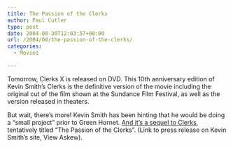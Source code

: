 ```yaml
---
title: The Passion of the Clerks
author: Paul Cutler
type: post
date: 2004-08-30T12:03:57+00:00
url: /2004/08/the-passion-of-the-clerks/
categories:
  - Movies

---
```

Tomorrow, Clerks X is released on DVD. This 10th anniversary edition of Kevin Smith&#8217;s Clerks is the definitive version of the movie including the original cut of the film shown at the Sundance Film Festival, as well as the version released in theaters.

But wait, there&#8217;s more! Kevin Smith has been hinting that he would be doing a &#8220;small project&#8221; prior to Green Hornet. [And it&#8217;s a sequel to Clerks][1], tentatively titled &#8220;The Passion of the Clerks&#8221;. (Link to press release on Kevin Smith&#8217;s site, View Askew).

 [1]: http://www.newsaskew.com/includes/feature.shtml?id=EpAFyyyEFVkCoZyGPK&style=single